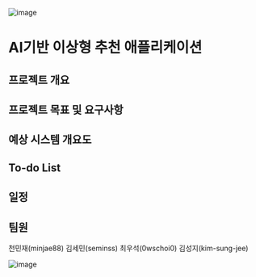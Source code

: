 ![image](https://user-images.githubusercontent.com/85841791/221329070-b28a58e9-2aab-4e9c-b2e7-568839fa424e.png)


# AI기반 이상형 추천 애플리케이션

## 프로젝트 개요

## 프로젝트 목표 및 요구사항

## 예상 시스템 개요도

## To-do List

## 일정

## 팀원

천민재(minjae88)
김세민(seminss)
최우석(0wschoi0)
김성지(kim-sung-jee)



![image](https://user-images.githubusercontent.com/85841791/221329325-42524824-138f-4e2d-b370-512163691569.png)
